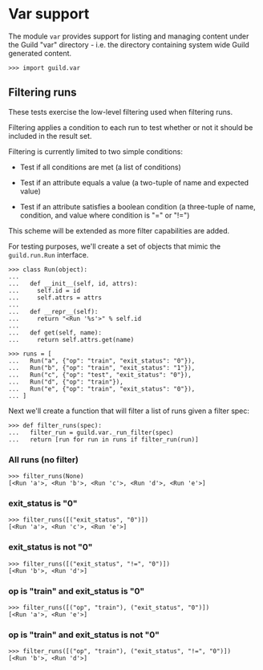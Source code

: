 # Var support

The module `var` provides support for listing and managing content
under the Guild "var" directory - i.e. the directory containing system
wide Guild generated content.

    >>> import guild.var

## Filtering runs

These tests exercise the low-level filtering used when filtering runs.

Filtering applies a condition to each run to test whether or not it
should be included in the result set.

Filtering is currently limited to two simple conditions:

 - Test if all conditions are met (a list of conditions)

 - Test if an attribute equals a value (a two-tuple of name and
   expected value)

 - Test if an attribute satisfies a boolean condition (a three-tuple
   of name, condition, and value where condition is "=" or "!=")

This scheme will be extended as more filter capabilities are added.

For testing purposes, we'll create a set of objects that mimic the
`guild.run.Run` interface.

    >>> class Run(object):
    ...
    ...   def __init__(self, id, attrs):
    ...     self.id = id
    ...     self.attrs = attrs
    ...
    ...   def __repr__(self):
    ...     return "<Run '%s'>" % self.id
    ...
    ...   def get(self, name):
    ...     return self.attrs.get(name)

    >>> runs = [
    ...   Run("a", {"op": "train", "exit_status": "0"}),
    ...   Run("b", {"op": "train", "exit_status": "1"}),
    ...   Run("c", {"op": "test", "exit_status": "0"}),
    ...   Run("d", {"op": "train"}),
    ...   Run("e", {"op": "train", "exit_status": "0"}),
    ... ]

Next we'll create a function that will filter a list of runs given a
filter spec:

    >>> def filter_runs(spec):
    ...   filter_run = guild.var._run_filter(spec)
    ...   return [run for run in runs if filter_run(run)]

### All runs (no filter)

    >>> filter_runs(None)
    [<Run 'a'>, <Run 'b'>, <Run 'c'>, <Run 'd'>, <Run 'e'>]

### exit_status is "0"

    >>> filter_runs([("exit_status", "0")])
    [<Run 'a'>, <Run 'c'>, <Run 'e'>]

### exit_status is not "0"

    >>> filter_runs([("exit_status", "!=", "0")])
    [<Run 'b'>, <Run 'd'>]

### op is "train" and exit_status is "0"

    >>> filter_runs([("op", "train"), ("exit_status", "0")])
    [<Run 'a'>, <Run 'e'>]

### op is "train" and exit_status is not "0"

    >>> filter_runs([("op", "train"), ("exit_status", "!=", "0")])
    [<Run 'b'>, <Run 'd'>]
